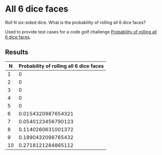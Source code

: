 # All 6 dice faces
Roll N six-sided dice. What is the probability of rolling all 6 dice faces?

Used to provide test cases for a code golf challenge [Probability of rolling all 6 dice faces](https://codegolf.codidact.com/posts/288917).

## Results
| N | Probability of rolling all 6 dice faces |
| - | --------------------------------------- |
| 1 | 0 |
| 2 | 0 |
| 3 | 0 |
| 4 | 0 |
| 5 | 0 |
| 6 | 0.0154320987654321 |
| 7 | 0.0540123456790123 |
| 8 | 0.1140260631001372 |
| 9 | 0.1890432098765432 |
| 10 | 0.2718121284865112 |